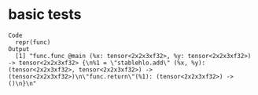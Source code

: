# basic tests

    Code
      repr(func)
    Output
      [1] "func.func @main (%x: tensor<2x2x3xf32>, %y: tensor<2x2x3xf32>) -> tensor<2x2x3xf32> {\n%1 = \"stablehlo.add\" (%x, %y): (tensor<2x2x3xf32>, tensor<2x2x3xf32>) -> (tensor<2x2x3xf32>)\n\"func.return\"(%1): (tensor<2x2x3xf32>) -> ()\n}\n"

